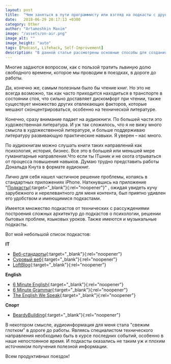```yaml
---
layout: post
title:  "Чем заняться в пути программисту или взгляд на подкасты с другой стороны" 
date:   2018-06-29 20:17:13 +0300
category: Other
author: "Artamoshkin Maxim"
image: "/assets/on-air.png"
image_alt: ""
image_height: "auto"
tags: [Podcast, Lifehack, Self-Improvement]
description: "В данной статье рассмотрены основные способы для создания React-приложения на горячую. Способы инициализировать приложения как локально, так и в облачных сервисах."
---
```


Многие задаются вопросом, как с пользой тратить львиную долю свободного времени, которое мы проводим в поездках, в дороге до работы.

Да, конечно же, самым полезным было бы чтение книг. 
Но это не всегда возможно, так как часто приходится находиться в транспорте в состоянии стоя, что сильно доставляет дискомфорт при чтении, также существует множество других отвлекающих факторов, которые мешают сконцентрироваться, особенно на технической литературе. 
<!-- more -->

Конечно, сразу внимание падает на аудиокниги. По большей части это художественная литература.
И уж так сложилось, что я не вижу много смысла в художественной литературе, и больше поддерживаю литературу развивающую практические навыки. Я уверен – нас много.

По аудиокнигам можно слушать книги таких направлений как психология, история, бизнес. Все это в большей или меньшей мере гуманитарные направления.Что если ты ITшник и не охота отрываться от процесса повышения навыков. Думаю трудно представить работы Дональда Кнута в формате аудиокниг.

Лично для себя нашел частичное решение проблемы, копаясь в стандартных приложениях iPhone. Наткнувшись на приложение "[Подкасты](https://itunes.apple.com/ru/app/podcasts/id525463029?mt=8&ign-mpt=uo%3D4 "Подкасты - iTunes"){:target="_blank"}{:rel="noopener"}" , ожидая увидеть кучу зарубежного и нерелевантного для меня контента, был приятно удивлен его удобством и имеющимися подкастами. 

Имеется множество подкастов от технических с рассуждениями построения сложных архитектур до подкастов о психологии, решении бытовых проблем, языковых уроков. Также имеются и музыкальные подкасты.

Вот мой небольшой список подкастов:

**IT**
- [Веб-стандарты](https://itunes.apple.com/ru/podcast/%D0%B2%D0%B5%D0%B1-%D1%81%D1%82%D0%B0%D0%BD%D0%B4%D0%B0%D1%80%D1%82%D1%8B/id1080500016?mt=2 "Веб-стандарты - iTunes"){:target="_blank"}{:rel="noopener"}
- [Суровый веб](https://itunes.apple.com/ru/podcast/%D1%81%D1%83%D1%80%D0%BE%D0%B2%D1%8B%D0%B9-%D0%B2%D0%B5%D0%B1-%D1%82%D0%BE%D1%82-%D1%81%D0%B0%D0%BC%D1%8B%D0%B9-%D0%BF%D0%BE%D0%B4%D0%BA%D0%B0%D1%81%D1%82-%D0%BE%D1%82-uwebdesign/id923355344?mt=2 "Суровый веб - iTunes"){:target="_blank"}{:rel="noopener"}
- [LoftBlog](https://itunes.apple.com/ru/podcast/loftblog/id1313900856?mt=2 "LoftBlog - iTunes"){:target="_blank"}{:rel="noopener"}

**English**
- [6 Minute English](https://itunes.apple.com/ru/podcast/6-minute-english/id262026947?mt=2 "6 Minute English - iTunes"){:target="_blank"}{:rel="noopener"}
- [6 Minute Grammar](https://itunes.apple.com/ru/podcast/6-minute-grammar/id1080974028?mt=2 "6 Minute Grammar - iTunes"){:target="_blank"}{:rel="noopener"}
- [The English We Speak](https://itunes.apple.com/us/podcast/the-english-we-speak/id262026989?mt=2 "The English We Speak - iTunes"){:target="_blank"}{:rel="noopener"}

**Спорт**
- [BeardyBuilding](https://itunes.apple.com/ru/podcast/beardybuilding-%D0%BE-%D1%81%D0%BF%D0%BE%D1%80%D1%82%D0%B5/id1157111624?mt=2 "BeardyBuilding - iTunes"){:target="_blank"}{:rel="noopener"}

В некотором смысле, аудиоинформация для меня  стала "свежим глотком" в дороге до работы.
Являясь специалистом технического направления необходимо быть в курсе последних событий, особенно в наше непостоянное время. И подкасты оказались не таким уж и плохим источником получения полезной информации.

Всем продуктивных поездок!
